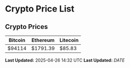 # Crypto Price List

## Crypto Prices
| Bitcoin | Ethereum | Litecoin |
| ------- | -------- | -------- |
| $94114 | $1791.39 | $85.83 |
**Last Updated:** 2025-04-26 14:32 UTC
**Last Updated:** $DATE$
